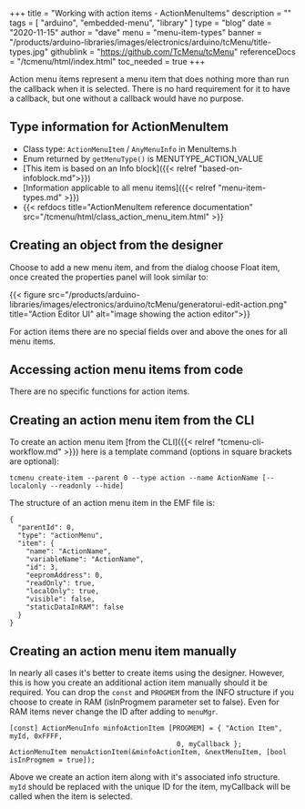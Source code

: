 +++
title = "Working with action items - ActionMenuItems"
description = ""
tags = [ "arduino", "embedded-menu", "library" ]
type = "blog"
date = "2020-11-15"
author =  "dave"
menu = "menu-item-types"
banner = "/products/arduino-libraries/images/electronics/arduino/tcMenu/title-types.jpg"
githublink = "https://github.com/TcMenu/tcMenu"
referenceDocs = "/tcmenu/html/index.html"
toc_needed = true
+++

Action menu items represent a menu item that does nothing more than run the callback when it is selected. There is no hard requirement for it to have a callback, but one without a callback would have no purpose.
 
## Type information for ActionMenuItem

* Class type: `ActionMenuItem` / `AnyMenuInfo` in MenuItems.h
* Enum returned by `getMenuType()` is MENUTYPE_ACTION_VALUE
* [This item is based on an Info block]({{< relref "based-on-infoblock.md">}})
* [Information applicable to all menu items]({{< relref "menu-item-types.md" >}})
* {{< refdocs title="ActionMenuItem reference documentation" src="/tcmenu/html/class_action_menu_item.html" >}} 

## Creating an object from the designer

Choose to add a new menu item, and from the dialog choose Float item, once created the properties panel will look similar to:

{{< figure src="/products/arduino-libraries/images/electronics/arduino/tcMenu/generatorui-edit-action.png" title="Action Editor UI" alt="image showing the action editor">}}

For action items there are no special fields over and above the ones for all menu items.

## Accessing action menu items from code

There are no specific functions for action items.

## Creating an action menu item from the CLI

To create an action menu item [from the CLI]({{< relref "tcmenu-cli-workflow.md" >}}) here is a template command (options in square brackets are optional):

    tcmenu create-item --parent 0 --type action --name ActionName [--localonly --readonly --hide]

The structure of an action menu item in the EMF file is:

    {
      "parentId": 0,
      "type": "actionMenu",
      "item": {
        "name": "ActionName",
        "variableName": "ActionName",
        "id": 3,
        "eepromAddress": 0,
        "readOnly": true,
        "localOnly": true,
        "visible": false,
        "staticDataInRAM": false
      }
    }

## Creating an action menu item manually

In nearly all cases it's better to create items using the designer. However, this is how you create an additional action item manually should it be required. You can drop the `const` and `PROGMEM` from the INFO structure if you choose to create in RAM (isInProgmem parameter set to false). Even for RAM items never change the ID after adding to `menuMgr`.

    [const] ActionMenuInfo minfoActionItem [PROGMEM] = { "Action Item", myId, 0xFFFF,
                                             0, myCallback };
    ActionMenuItem menuActionItem(&minfoActionItem, &nextMenuItem, [bool isInProgmem = true]);

Above we create an action item along with it's associated info structure. `myId` should be replaced with the unique ID for the item, myCallback will be called when the item is selected.
